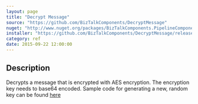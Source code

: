 ```yaml
---
layout: page
title: "Decrypt Message"
source: "https://github.com/BizTalkComponents/DecryptMessage"
nuget: "http://www.nuget.org/packages/BizTalkComponents.PipelineComponents.DecryptMessage/"
installer: "https://github.com/BizTalkComponents/DecryptMessage/releases"
category: ref
date: 2015-09-22 12:00:00
---
```


## Description ##
Decrypts a message that is encrypted with AES encryption.
The encryption key needs to base64 encoded. Sample code for generating a new, random key can be found [here](https://goo.gl/Cj9Iv1)

